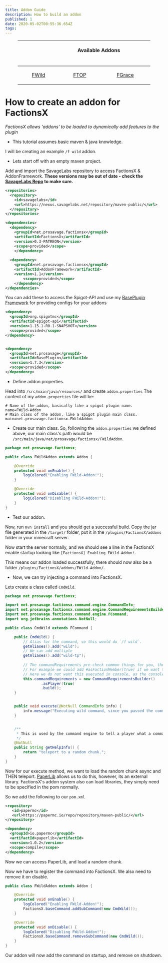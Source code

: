 ```yaml
---
title: Addon Guide
description: How to build an addon
published: 1
date: 2020-05-02T00:55:36.654Z
tags: 
---
```


<figure class="table"><table><thead><tr><th colspan="3"><p style="text-align:center;">
&nbsp; &nbsp; &nbsp; &nbsp; &nbsp; &nbsp; &nbsp; &nbsp; &nbsp; &nbsp; &nbsp; &nbsp; &nbsp; &nbsp; &nbsp; &nbsp; &nbsp; &nbsp; &nbsp; &nbsp; &nbsp; Available Addons &nbsp; &nbsp; &nbsp; &nbsp; &nbsp; &nbsp; &nbsp; &nbsp; &nbsp; &nbsp; &nbsp; &nbsp; &nbsp; &nbsp; &nbsp; &nbsp; &nbsp; &nbsp; &nbsp; &nbsp; &nbsp; &nbsp; &nbsp; &nbsp;&nbsp;</p></th></tr></thead>
<tbody><tr><td><p style="text-align:center;"><a href="https://wiki.savagelabs.net/factions/addons/fwild">FWild</a></p></td><td>
<p style="text-align:center;"><a href="https://wiki.savagelabs.net/factions/addons/ftop">FTOP</a></p></td><td>
<p style="text-align:center;"><a href="https://wiki.savagelabs.net/factions/addons/fgrace">FGrace</a></p></td></tr></tbody></table></figure>

# How to create an addon for FactionsX
*FactionsX allows 'addons' to be loaded to dynamically add features to the plugin*

* This tutorial assumes basic maven & java knowledge.

I will be creating an example `/f wild` addon.

* Lets start off with an empty maven project.

Add and import the SavageLabs repository to access FactionsX & AddonFramework.
**These versions may be out of date - check the [SavageLabs Repo](https://nexus.savagelabs.net/#browse/browse:maven-releases:net%2Fprosavage%2Ffactionsx) to make sure.**
```xml
<repositories>
  <repository>
    <id>savagelabs</id>
    <url>https://nexus.savagelabs.net/repository/maven-public/</url>
  </repository>
</repositories>

<dependencies>
  <dependency>
    <groupId>net.prosavage.factionsx</groupId>
    <artifactId>FactionsX</artifactId>
    <version>0.3-PATREON</version>
    <scope>provided</scope>
	</dependency>
  
  <dependency>
    <groupId>net.prosavage.factionsx</groupId>
    <artifactId>AddonFramework</artifactId>
    <version>1.1</version>
		<scope>provided</scope>
	</dependency>
</dependencies>
```

You can add these to access the Spigot-API and use my [BasePlugin Framework](https://github.com/SavageLabs/SavageFramework) for providing configs for your addons
```xml
<dependency>
  <groupId>org.spigotmc</groupId>
  <artifactId>spigot-api</artifactId>
  <version>1.15.1-R0.1-SNAPSHOT</version>
  <scope>provided</scope>
</dependency>


<dependency>
  <groupId>net.prosavage</groupId>
  <artifactId>BasePlugin</artifactId>
  <version>1.7.3</version>
  <scope>provided</scope>
</dependency>
```

* Define addon properties.

Head into `/src/main/java/resources/` and create `addon.properties`
The content of my `addon.properties` file will be:
```properties
# Name of the addon, basically like a spigot plugin name.
name=FWild-Addon
# Main class of the addon, like a spigot plugin main class.
main=net.prosavage.factionsx.FWildAddon
```

* Create our main class.
So, following the `addon.properties` we defined above, our main class's path would be `/src/main/java/net/prosavage/factionsx/FWildAddon`.
```java
package net.prosavage.factionsx;

public class FWildAddon extends Addon {

    @Override
    protected void onEnable() {
        logColored("Enabling FWild-Addon!");
    }

    @Override
    protected void onDisable() {
        logColored("Disabling FWild-Addon!");
    }
}
```

* Test our addon.

Now, run `mvn install` and you should get a successful build. 
Copy the jar file generated in the `/target/` folder, put it in the `/plugins/FactionsX/addons` folder in your minecraft server.

Now start the server normally, and we should see a line in the FactionsX enable startup looking like `[FactionsX] Enabling FWild-Addon!`.

This means our addon loaded successfully, there should now also be a folder `/plugins/FactionsX/addons/FWild-Addon/`.

* Now, we can try injecting a command into FactionsX.

Lets create a class called `CmdWild`.
```java
package net.prosavage.factionsx;

import net.prosavage.factionsx.command.engine.CommandInfo;
import net.prosavage.factionsx.command.engine.CommandRequirementsBuilder;
import net.prosavage.factionsx.command.engine.FCommand;
import org.jetbrains.annotations.NotNull;

public class CmdWild extends FCommand {

    public CmdWild() {
        // Alias for the command, so this would do `/f wild`.
        getAliases().add("wild");
        // We can add multiple
        getAliases().add("wild-tp");
        
        // The commandRequirements pre-check common things for you, the official way.
        // For example we could add #asFactionMember(true) if we want to make sure they're a faction member.
        // Here we do not want this executed in console, as the console cannot be teleported.
        this.commandRequirements = new CommandRequirementsBuilder()
                .asPlayer(true)
                .build();
    }


    public void execute(@NotNull CommandInfo info) {
        info.message("Executing wild command, since you passed the command requirement check.");
    }


    /**
     * This is used by the command engine to tell a player what a command does in the help menu
     */
    @NotNull
    public String getHelpInfo() {
        return "teleport to a random chunk.";
    }
}
```

Now for our execute method, we want to load the random chunk async and THEN teleport.
[PaperLib](https://github.com/PaperMC/PaperLib) allows us to do this, however, its an external library. FactionsX's addon system also can load libraries, they simply need to be specified in the pom normally.

So we add the following to our `pom.xml`
```xml
<repository>
   <id>papermc</id>
   <url>https://papermc.io/repo/repository/maven-public/</url>
</repository>

<dependency>
  <groupId>io.papermc</groupId>
  <artifactId>paperlib</artifactId>
  <version>1.0.2</version>
  <scope>compile</scope>
</dependency>
```

Now we can access PaperLib, and load a random chunk.


Now we have to register the command into FactionsX.
We also need to remove it on disable.
```java
public class FWildAddon extends Addon {

    @Override
    protected void onEnable() {
        logColored("Enabling FWild-Addon!");
        FactionsX.baseCommand.addSubCommand(new CmdWild());
    }

    @Override
    protected void onDisable() {
        logColored("Disabling FWild-Addon!");
        FactionsX.baseCommand.removeSubCommand(new CmdWild());
    }
}
```
Our addon will now add the command on startup, and remove on shutdown.


